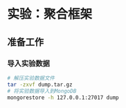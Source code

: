 # 实验：聚合框架

## 准备工作

### 导入实验数据

```bash
# 解压实验数据文件
tar -zxvf dump.tar.gz
# 将实验数据导入到MongoDB
mongorestore -h 127.0.0.1:27017 dump
```
